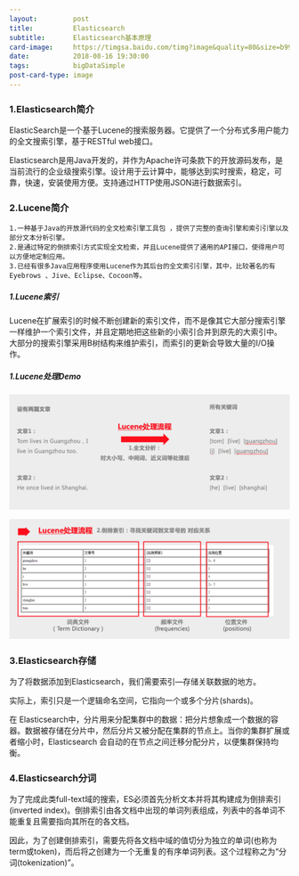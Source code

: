```yaml
---
layout:         post
title:          Elasticsearch
subtitle:       Elasticsearch基本原理
card-image:     https://timgsa.baidu.com/timg?image&quality=80&size=b9999_10000&sec=1535023062&di=8f3fc8a1456a878549e4384d60a6c626&imgtype=jpg&er=1&src=http%3A%2F%2Fjbcdn2.b0.upaiyun.com%2F2017%2F10%2Fc6cf4b2000277c64f55e00cf6d2f294f.png
date:           2018-08-16 19:30:00
tags:           bigDataSimple
post-card-type: image
---
```


### 1.Elasticsearch简介

ElasticSearch是一个基于Lucene的搜索服务器。它提供了一个分布式多用户能力的全文搜索引擎，基于RESTful web接口。

Elasticsearch是用Java开发的，并作为Apache许可条款下的开放源码发布，是当前流行的企业级搜索引擎。设计用于云计算中，能够达到实时搜索，稳定，可靠，快速，安装使用方便。支持通过HTTP使用JSON进行数据索引。 

### 2.Lucene简介
  
    1.一种基于Java的开放源代码的全文检索引擎工具包 ，提供了完整的查询引擎和索引引擎以及部分文本分析引擎。
    2.是通过特定的倒排索引方式实现全文检索，并且Lucene提供了通用的API接口，使得用户可以方便地定制应用。
    3.已经有很多Java应用程序使用Lucene作为其后台的全文索引引擎，其中，比较著名的有Eyebrows 、Jive、Eclipse、Cocoon等。
    
##### 1.Lucene索引
Lucene在扩展索引的时候不断创建新的索引文件，而不是像其它大部分搜索引擎一样维护一个索引文件，并且定期地把这些新的小索引合并到原先的大索引中。
大部分的搜索引擎采用B树结构来维护索引，而索引的更新会导致大量的I/O操作。

##### 1.Lucene处理Demo

![MacDown Screenshot](/assets/images/Lucene1.png)

![MacDown Screenshot](/assets/images/Lucene2.png)


### 3.Elasticsearch存储

为了将数据添加到Elasticsearch，我们需要索引—存储关联数据的地方。

实际上，索引只是一个逻辑命名空间，它指向一个或多个分片(shards)。

在 Elasticsearch中，分片用来分配集群中的数据：把分片想象成一个数据的容器。数据被存储在分片中，然后分片又被分配在集群的节点上。当你的集群扩展或者缩小时，Elasticsearch 会自动的在节点之间迁移分配分片，以便集群保持均衡。


### 4.Elasticsearch分词

为了完成此类full-text域的搜索，ES必须首先分析文本并将其构建成为倒排索引(inverted index)。倒排索引由各文档中出现的单词列表组成，列表中的各单词不能重复且需要指向其所在的各文档。

因此，为了创建倒排索引，需要先将各文档中域的值切分为独立的单词(也称为term或token)，而后将之创建为一个无重复的有序单词列表。这个过程称之为“分词(tokenization)”。





